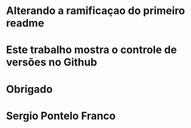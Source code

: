 # Alterando a ramificaçao do primeiro readme
# Este trabalho mostra o controle de versões no Github
#
# Obrigado
#
# Sergio Pontelo Franco
